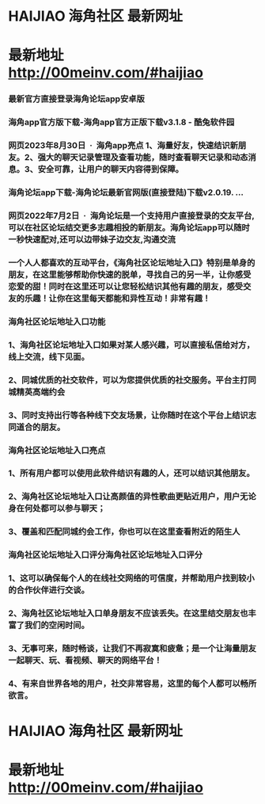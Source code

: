 # HAIJIAO 海角社区 最新网址
# 最新地址 http://00meinv.com/#haijiao

### 最新官方直接登录海角论坛app安卓版
### 海角app官方版下载-海角app官方正版下载v3.1.8 - 酷兔软件园
### 网页2023年8月30日 · 海角app亮点 1、海量好友，快速结识新朋友。2、强大的聊天记录管理及查看功能，随时查看聊天记录和动态消息。3、安全可靠，让用户的聊天内容得到保障。

### 海角论坛app下载-海角论坛最新官网版(直接登陆)下载v2.0.19. ...
### 网页2022年7月2日 · 海角论坛是一个支持用户直接登录的交友平台,可以在社区论坛结交更多志趣相投的新朋友。海角论坛app可以随时一秒快速配对,还可以边带妹子边交友,沟通交流

### 一个人人都喜欢的互动平台，《海角社区论坛地址入口》特别是单身的朋友，在这里能够帮助你快速的脱单，寻找自己的另一半，让你感受恋爱的甜！同时在这里还可以让您轻松结识其他有趣的朋友，感受交友的乐趣！让你在这里每天都能和异性互动！非常有趣！

### 海角社区论坛地址入口功能
### 1、海角社区论坛地址入口如果对某人感兴趣，可以直接私信给对方，线上交流，线下见面。
### 2、同城优质的社交软件，可以为您提供优质的社交服务。平台主打同城精英高端约会
### 3、同时支持出行等各种线下交友场景，让你随时在这个平台上结识志同道合的朋友。

### 海角社区论坛地址入口亮点
### 1、所有用户都可以使用此软件结识有趣的人，还可以结识其他朋友。
### 2、海角社区论坛地址入口让高颜值的异性歌曲更贴近用户，用户无论身在何处都可以参与聊天；
### 3、覆盖和匹配同城约会工作，你也可以在这里查看附近的陌生人

### 海角社区论坛地址入口评分海角社区论坛地址入口评分
### 1、这可以确保每个人的在线社交网络的可信度，并帮助用户找到较小的合作伙伴进行交谈。
### 2、海角社区论坛地址入口单身朋友不应该丢失。在这里结交朋友也丰富了我们的空闲时间。
### 3、无事可来，随时畅谈，让我们不再寂寞和疲惫；是一个让海量朋友一起聊天、玩、看视频、聊天的网络平台！
### 4、有来自世界各地的用户，社交非常容易，这里的每个人都可以畅所欲言。

# HAIJIAO 海角社区 最新网址
# 最新地址 http://00meinv.com/#haijiao
